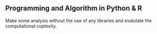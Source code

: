 ## Programming and Algorithm in Python & R

Make some analysis without the use of any libraries and evalutate the computational coplexity.
